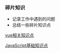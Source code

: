 ### 碎片知识
- 记录工作中遇到的问题
- 总结一些碎片知识点

[vue相关知识点](https://github.com/dale426/long-Fragment-Knowledge/issues/2)

[JavaScript基础知识点](https://github.com/dale426/long-Fragment-Knowledge/issues/1)
